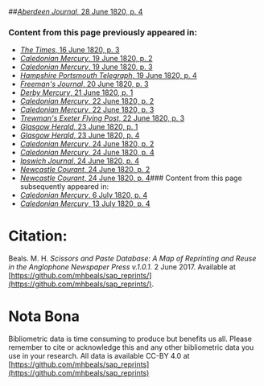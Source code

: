 ##[*Aberdeen Journal*, 28 June 1820, p. 4](https://mhbeals.github.io/sap_html/Aberdeen-Journal/Aberdeen-Journal-28-June-1820-p-4)

### Content from this page previously appeared in:
+ [*The Times*, 16 June 1820, p. 3](https://mhbeals.github.io/sap_html/The-Times/The-Times-16-June-1820-p-3)
+ [*Caledonian Mercury*, 19 June 1820, p. 2](https://mhbeals.github.io/sap_html/Caledonian-Mercury/Caledonian-Mercury-19-June-1820-p-2)
+ [*Caledonian Mercury*, 19 June 1820, p. 3](https://mhbeals.github.io/sap_html/Caledonian-Mercury/Caledonian-Mercury-19-June-1820-p-3)
+ [*Hampshire Portsmouth Telegraph*, 19 June 1820, p. 4](https://mhbeals.github.io/sap_html/Hampshire-Portsmouth-Telegraph/Hampshire-Portsmouth-Telegraph-19-June-1820-p-4)
+ [*Freeman's Journal*, 20 June 1820, p. 3](https://mhbeals.github.io/sap_html/Freeman's-Journal/Freeman's-Journal-20-June-1820-p-3)
+ [*Derby Mercury*, 21 June 1820, p. 1](https://mhbeals.github.io/sap_html/Derby-Mercury/Derby-Mercury-21-June-1820-p-1)
+ [*Caledonian Mercury*, 22 June 1820, p. 2](https://mhbeals.github.io/sap_html/Caledonian-Mercury/Caledonian-Mercury-22-June-1820-p-2)
+ [*Caledonian Mercury*, 22 June 1820, p. 3](https://mhbeals.github.io/sap_html/Caledonian-Mercury/Caledonian-Mercury-22-June-1820-p-3)
+ [*Trewman's Exeter Flying Post*, 22 June 1820, p. 3](https://mhbeals.github.io/sap_html/Trewman's-Exeter-Flying-Post/Trewman's-Exeter-Flying-Post-22-June-1820-p-3)
+ [*Glasgow Herald*, 23 June 1820, p. 1](https://mhbeals.github.io/sap_html/Glasgow-Herald/Glasgow-Herald-23-June-1820-p-1)
+ [*Glasgow Herald*, 23 June 1820, p. 4](https://mhbeals.github.io/sap_html/Glasgow-Herald/Glasgow-Herald-23-June-1820-p-4)
+ [*Caledonian Mercury*, 24 June 1820, p. 2](https://mhbeals.github.io/sap_html/Caledonian-Mercury/Caledonian-Mercury-24-June-1820-p-2)
+ [*Caledonian Mercury*, 24 June 1820, p. 4](https://mhbeals.github.io/sap_html/Caledonian-Mercury/Caledonian-Mercury-24-June-1820-p-4)
+ [*Ipswich Journal*, 24 June 1820, p. 4](https://mhbeals.github.io/sap_html/Ipswich-Journal/Ipswich-Journal-24-June-1820-p-4)
+ [*Newcastle Courant*, 24 June 1820, p. 2](https://mhbeals.github.io/sap_html/Newcastle-Courant/Newcastle-Courant-24-June-1820-p-2)
+ [*Newcastle Courant*, 24 June 1820, p. 4](https://mhbeals.github.io/sap_html/Newcastle-Courant/Newcastle-Courant-24-June-1820-p-4)### Content from this page subsequently appeared in:
+ [*Caledonian Mercury*, 6 July 1820, p. 4](https://mhbeals.github.io/sap_html/Caledonian-Mercury/Caledonian-Mercury-6-July-1820-p-4)
+ [*Caledonian Mercury*, 13 July 1820, p. 4](https://mhbeals.github.io/sap_html/Caledonian-Mercury/Caledonian-Mercury-13-July-1820-p-4)
                    
# Citation: 

Beals. M. H. *Scissors and Paste Database: A Map of Reprinting and Reuse in the Anglophone Newspaper Press v.1.0.1.* 2 June 2017. Available at [https://github.com/mhbeals/sap_reprints/](https://github.com/mhbeals/sap_reprints/). 
                    
# Nota Bona

Bibliometric data is time consuming to produce but benefits us all. Please remember to cite or acknowledge this and any other bibliometric data you use in your research. All data is available CC-BY 4.0 at [https://github.com/mhbeals/sap_reprints](https://github.com/mhbeals/sap_reprints)